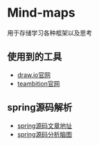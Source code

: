 # Mind-maps
用于存储学习各种框架以及思考

## 使用到的工具
+ [draw.io官网](https://app.diagrams.net/)
+ [teambition官网](https://www.teambition.com/)

## spring源码解析
+ [spring源码文章地址](https://www.teambition.com/project/5fa8041dcb6b16818cb39b0f/app/5eba5fba6a92214d420a3219/workspaces/5fa8041d9c162a0046b75d0f/docs/6265193cfb49bf0001c3bdbb#626a658c1fb144001282bca3)
+ [spring源码分析脑图](./spring%E6%BA%90%E7%A0%81%E5%88%86%E6%9E%90.drawio)
